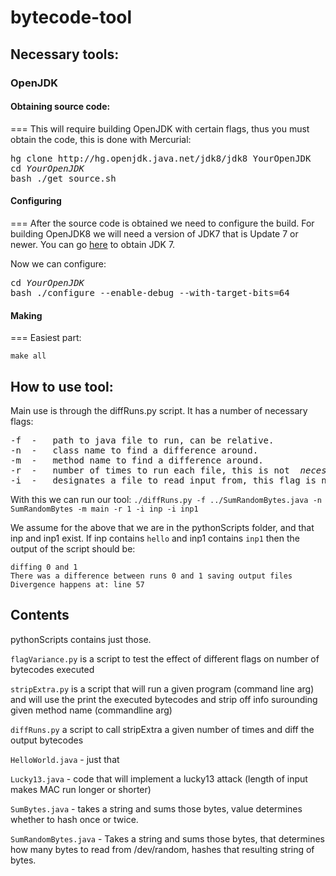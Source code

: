 # bytecode-tool

## Necessary tools:
### OpenJDK

#### Obtaining source code:
===
This will require building OpenJDK with certain flags, thus you must obtain the code, this is done with Mercurial:

<pre>
hg clone http://hg.openjdk.java.net/jdk8/jdk8 YourOpenJDK 
cd <i>YourOpenJDK</i> 
bash ./get_source.sh
</pre>

#### Configuring
===
After the source code is obtained we need to configure the build. For building OpenJDK8 we will need a version of JDK7 that is Update 7 or newer. You can go [here](http://www.oracle.com/technetwork/java/javase/downloads/index.html) to obtain JDK 7. 

Now we can configure:
<pre>
cd <i>YourOpenJDK</i>
bash ./configure --enable-debug --with-target-bits=64
</pre>

#### Making
===
Easiest part:

```
make all
```

## How to use tool:

Main use is through the diffRuns.py script. It has a number of necessary flags: 
<pre>
-f  -   path to java file to run, can be relative.
-n  -   class name to find a difference around.
-m  -   method name to find a difference around.
-r  -   number of times to run each file, this is not <i> necessary</i> but encouraged, without it each file will be run 20 times!
-i  -   designates a file to read input from, this flag is needed before each filename!
</pre>

With this we can run our tool:
`./diffRuns.py -f ../SumRandomBytes.java -n SumRandomBytes -m main -r 1 -i inp -i inp1`

We assume for the above that we are in the pythonScripts folder, and that inp and inp1 exist. If inp contains `hello` and inp1 contains `inp1` then the output of the script should be: 
```
diffing 0 and 1
There was a difference between runs 0 and 1 saving output files
Divergence happens at: line 57
```

## Contents
pythonScripts contains just those.

`flagVariance.py` is a script to test the effect of different flags on number of bytecodes executed

`stripExtra.py` is a script that will run a given program (command line arg) and will use the print the executed bytecodes and strip off info surounding given method name (commandline arg)

`diffRuns.py` a script to call stripExtra a given number of times and diff the output bytecodes

`HelloWorld.java` - just that

`Lucky13.java` - code that will implement a lucky13 attack (length of input makes MAC run longer or shorter)

`SumBytes.java` - takes a string and sums those bytes, value determines whether to hash once or twice.

`SumRandomBytes.java` - Takes a string and sums those bytes, that determines how many bytes to read from /dev/random, hashes that resulting string of bytes.
